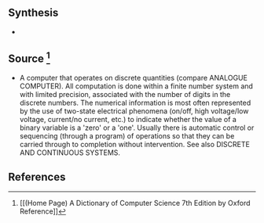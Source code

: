 ## Synthesis
- 
## Source [^1]
- A computer that operates on discrete quantities (compare ANALOGUE COMPUTER). All computation is done within a finite number system and with limited precision, associated with the number of digits in the discrete numbers. The numerical information is most often represented by the use of two-state electrical phenomena (on/off, high voltage/low voltage, current/no current, etc.) to indicate whether the value of a binary variable is a 'zero' or a 'one'. Usually there is automatic control or sequencing (through a program) of operations so that they can be carried through to completion without intervention. See also DISCRETE AND CONTINUOUS SYSTEMS.
## References

[^1]: [[(Home Page) A Dictionary of Computer Science 7th Edition by Oxford Reference]]